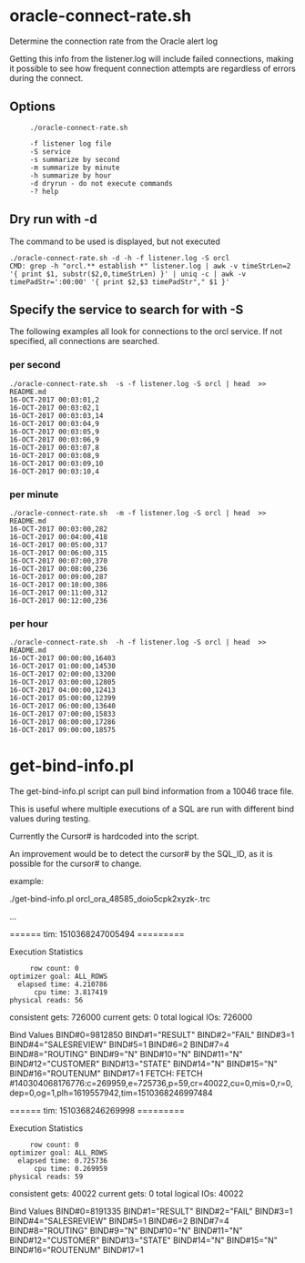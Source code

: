 

# oracle-connect-rate.sh

Determine the connection rate from the Oracle alert log

Getting this info from the listener.log will include failed connections, making it possible to see how frequent connection attempts are regardless of errors during the connect.

## Options

```
     ./oracle-connect-rate.sh

     -f listener log file
     -S service 
     -s summarize by second
     -m summarize by minute
     -h summarize by hour
     -d dryrun - do not execute commands
     -? help

```


## Dry run with -d

The command to be used is displayed, but not executed

```
./oracle-connect-rate.sh -d -h -f listener.log -S orcl 
CMD: grep -h "orcl.** establish *" listener.log | awk -v timeStrLen=2 '{ print $1, substr($2,0,timeStrLen) }' | uniq -c | awk -v timePadStr=':00:00' '{ print $2,$3 timePadStr"," $1 }'
```

## Specify the service to search for with -S

The following examples all look for connections to the orcl service.
If not specified, all connections are searched.

### per second

```
./oracle-connect-rate.sh  -s -f listener.log -S orcl | head  >> README.md
16-OCT-2017 00:03:01,2
16-OCT-2017 00:03:02,1
16-OCT-2017 00:03:03,14
16-OCT-2017 00:03:04,9
16-OCT-2017 00:03:05,9
16-OCT-2017 00:03:06,9
16-OCT-2017 00:03:07,8
16-OCT-2017 00:03:08,9
16-OCT-2017 00:03:09,10
16-OCT-2017 00:03:10,4
```


### per minute

```
./oracle-connect-rate.sh  -m -f listener.log -S orcl | head  >> README.md
16-OCT-2017 00:03:00,282
16-OCT-2017 00:04:00,418
16-OCT-2017 00:05:00,317
16-OCT-2017 00:06:00,315
16-OCT-2017 00:07:00,370
16-OCT-2017 00:08:00,236
16-OCT-2017 00:09:00,287
16-OCT-2017 00:10:00,386
16-OCT-2017 00:11:00,312
16-OCT-2017 00:12:00,236
```


### per hour

```
./oracle-connect-rate.sh  -h -f listener.log -S orcl | head  >> README.md
16-OCT-2017 00:00:00,16403
16-OCT-2017 01:00:00,14530
16-OCT-2017 02:00:00,13200
16-OCT-2017 03:00:00,12805
16-OCT-2017 04:00:00,12413
16-OCT-2017 05:00:00,12399
16-OCT-2017 06:00:00,13640
16-OCT-2017 07:00:00,15833
16-OCT-2017 08:00:00,17286
16-OCT-2017 09:00:00,18575
```

# get-bind-info.pl

The get-bind-info.pl script can pull bind information from a 10046 trace file.

This is useful where multiple executions of a SQL are run with different bind values during testing.

Currently the Cursor# is hardcoded into the script.

An improvement would be to detect the cursor# by the SQL_ID, as it is possible for the cursor# to change.

example:

./get-bind-info.pl orcl_ora_48585_doio5cpk2xyzk-.trc

...

====== tim: 1510368247005494 =========

Execution Statistics

         row count: 0
    optimizer goal: ALL_ROWS
      elapsed time: 4.210786
          cpu time: 3.817419
    physical reads: 56
   consistent gets: 726000
      current gets: 0
 total logical IOs: 726000


 Bind Values
 BIND#0=9812850
 BIND#1="RESULT"
 BIND#2="FAIL"
 BIND#3=1
 BIND#4="SALESREVIEW"
 BIND#5=1
 BIND#6=2
 BIND#7=4
 BIND#8="ROUTING"
 BIND#9="N"
 BIND#10="N"
 BIND#11="N"
 BIND#12="CUSTOMER"
 BIND#13="STATE"
 BIND#14="N"
 BIND#15="N"
 BIND#16="ROUTENUM"
 BIND#17=1
 FETCH: FETCH #140304068176776:c=269959,e=725736,p=59,cr=40022,cu=0,mis=0,r=0,dep=0,og=1,plh=1619557942,tim=1510368246997484


====== tim: 1510368246269998 =========

Execution Statistics

         row count: 0
    optimizer goal: ALL_ROWS
      elapsed time: 0.725736
          cpu time: 0.269959
    physical reads: 59
   consistent gets: 40022
      current gets: 0
 total logical IOs: 40022


 Bind Values
 BIND#0=8191335
 BIND#1="RESULT"
 BIND#2="FAIL"
 BIND#3=1
 BIND#4="SALESREVIEW"
 BIND#5=1
 BIND#6=2
 BIND#7=4
 BIND#8="ROUTING"
 BIND#9="N"
 BIND#10="N"
 BIND#11="N"
 BIND#12="CUSTOMER"
 BIND#13="STATE"
 BIND#14="N"
 BIND#15="N"
 BIND#16="ROUTENUM"
 BIND#17=1

